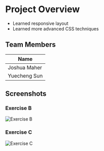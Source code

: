# Project Overview

- Learned responsive layout
- Learned more advanced CSS techniques

## Team Members

| Name          |
|---------------|
| Joshua Maher  |
|  Yuecheng Sun |

## Screenshots
### Exercise B
![Exercise B](ExerciseB.gif)
### Exercise C
![Exercise C](ExerciseC.gif)
